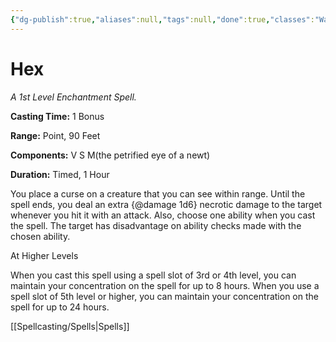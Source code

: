 ```yaml
---
{"dg-publish":true,"aliases":null,"tags":null,"done":true,"classes":"Warlock,","spellLevel":1,"school":"Enchantment","source":"PHB","permalink":"/spells/hex/","dgHomeLink":false,"dgPassFrontmatter":true}
---
```


# Hex
*A 1st Level Enchantment Spell.*

**Casting Time:** 1 Bonus

**Range:** Point, 90 Feet

**Components:** V S M(the petrified eye of a newt)

**Duration:** Timed, 1 Hour

You place a curse on a creature that you can see within range. Until the spell ends, you deal an extra {@damage 1d6} necrotic damage to the target whenever you hit it with an attack. Also, choose one ability when you cast the spell. The target has disadvantage on ability checks made with the chosen ability.

At Higher Levels

When you cast this spell using a spell slot of 3rd or 4th level, you can maintain your concentration on the spell for up to 8 hours. When you use a spell slot of 5th level or higher, you can maintain your concentration on the spell for up to 24 hours.

[[Spellcasting/Spells|Spells]]